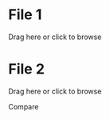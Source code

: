 <div class="content">
  <div class="file file1">
    <h1>File 1</h1>
    <div class="drag">
      <p class="center top40">Drag here or click to browse</p>
    </div>
  </div>

  <div class="file file2">
    <h1>File 2</h1>
    <div class="drag">
      <p class="center top40">Drag here or click to browse</p>
    </div>
  </div>

  <div class="button" id="diff" onclick="">
    <p class="center top25">Compare</p>
  </div>
</div>